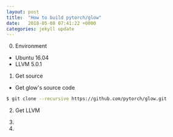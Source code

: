 ```yaml
---
layout: post
title:  "How to build pytorch/glow"
date:   2018-05-08 07:41:22 +0000
categories: jekyll update
---
```


0. Environment
  - Ubuntu 16.04
  - LLVM 5.0.1


1. Get source
  - Get glow's source code

  ```bash
  $ git clone --recursive https://github.com/pytorch/glow.git
  ```

2. Get LLVM



3. 

4. 

[jekyll-docs]: https://jekyllrb.com/docs/home
[jekyll-gh]:   https://github.com/jekyll/jekyll
[jekyll-talk]: https://talk.jekyllrb.com/
